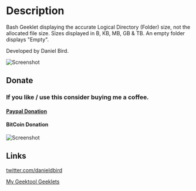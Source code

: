 # Description
Bash Geeklet displaying the accurate Logical Directory (Folder) size, not the allocated file size. Sizes displayed in B, KB, MB, GB & TB. An empty folder displays "Empty".

Developed by Daniel Bird.

![Screenshot](https://github.com/danieldbird/tmp/blob/master/LogicalDirectory.png)

## Donate

### If you like / use this consider buying me a coffee.

#### <a href="https://www.paypal.com/cgi-bin/webscr?cmd=_donations&business=TVUY6C9JAKDN2&lc=AU&currency_code=USD&bn=PP%2dDonationsBF%3abtn_donateCC_LG%2egif%3aNonHosted" target="_tab">Paypal Donation</a>

#### BitCoin Donation
![Screenshot](https://github.com/danieldbird/tmp/blob/master/BitCoin.png)

## Links
<a href="http://www.twitter.com/danieldbird" target="_tab">twitter.com/danieldbird</a>

<a href="http://www.macosxtips.co.uk/geeklets/user/history/danieldbird/" target="_tab">My Geektool Geeklets</a>
